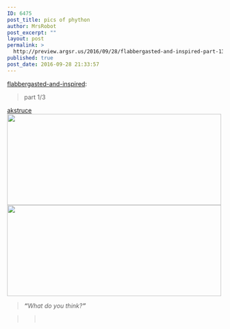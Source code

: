 ```yaml
---
ID: 6475
post_title: pics of phython
author: MrsRobot
post_excerpt: ""
layout: post
permalink: >
  http://preview.argsr.us/2016/09/28/flabbergasted-and-inspired-part-13/
published: true
post_date: 2016-09-28 21:33:57
---
```

<a class="tumblr_blog" href="http://flabbergasted-and-inspired.tumblr.com/post/150783473541" target="_blank" rel="noopener">flabbergasted-and-inspired</a>:
<blockquote>part 1/3</blockquote>
<a class="tumblr_blog" href="http://akstruce.tumblr.com/post/150811851494" target="_blank" rel="noopener">akstruce</a>
<div class="bx">
<div id="photoset_150811851494" class="photo-slideshow processed" data-layout="11">
<div class="row clearit">
<div class="photo-data count-1">
<div class="pxu-photo"><img src="http://68.media.tumblr.com/4540933363e9bea4ba44ee2728bc368a/tumblr_odyar1Gn9c1u7xsijo3_r1_540.gif" width="500" height="213" data-highres="http://68.media.tumblr.com/4540933363e9bea4ba44ee2728bc368a/tumblr_odyar1Gn9c1u7xsijo3_r1_540.gif" data-width="520" data-height="222" data-count="1" /></div>
</div>
</div>
<div class="row clearit">
<div class="photo-data count-1">
<div class="pxu-photo"><img src="http://68.media.tumblr.com/5b5e59f5f8854c9e86c9b33288910a15/tumblr_odyar1Gn9c1u7xsijo4_r1_540.gif" width="500" height="213" data-highres="http://68.media.tumblr.com/5b5e59f5f8854c9e86c9b33288910a15/tumblr_odyar1Gn9c1u7xsijo4_r1_540.gif" data-width="520" data-height="222" data-count="2" /></div>
</div>
</div>
</div>
</div>
<div class="cap creg">
<blockquote><i><b>“</b>What do you think?<b>”</b></i></blockquote>
</div>
<blockquote>
<blockquote>&nbsp;</blockquote>
</blockquote>